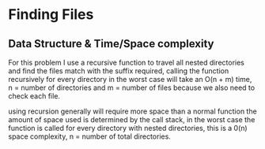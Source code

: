 # Finding Files
## Data Structure & Time/Space complexity

For this problem I use a recursive function to travel all nested directories and find the files match with the suffix required, calling the function recursively for every directory in the worst case will take an O(n + m) time, n = number of directories and m = number of files because we also need to check each file.

using recursion generally will require more space than a normal function
the amount of space used is determined by the call stack, in the worst case the function is called for every directory with nested directories, this is a 0(n) space complexity, n = number of total directories.